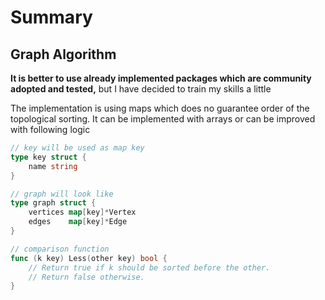 # Summary

## Graph Algorithm
**It is better to use already implemented packages which are community adopted and tested,** but I have decided to train my skills a little

The implementation is using maps which does no guarantee order of the topological sorting. It can be 
implemented with arrays or can be improved with following logic
```go
// key will be used as map key
type key struct {
	name string
}

// graph will look like
type graph struct {
	vertices map[key]*Vertex
	edges    map[key]*Edge
}

// comparison function
func (k key) Less(other key) bool {
	// Return true if k should be sorted before the other.
	// Return false otherwise.
}
```